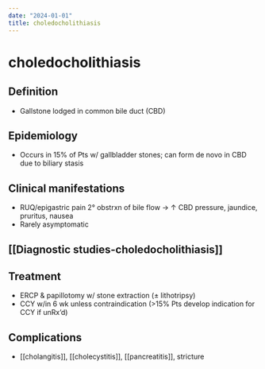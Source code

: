 ```yaml
---
date: "2024-01-01"
title: choledocholithiasis
---
```


# choledocholithiasis

## Definition
* Gallstone lodged in common bile duct (CBD)
 
## Epidemiology
* Occurs in 15% of Pts w/ gallbladder stones; can form de novo in CBD due to biliary stasis
 
## Clinical manifestations
* RUQ/epigastric pain 2° obstrxn of bile flow → ↑ CBD pressure, jaundice, pruritus, nausea
* Rarely asymptomatic
 
## [[Diagnostic studies-choledocholithiasis]]

## Treatment

* ERCP & papillotomy w/ stone extraction (± lithotripsy)
* CCY w/in 6 wk unless contraindication (>15% Pts develop indication for CCY if unRx’d)
 
## Complications
* [[cholangitis]], [[cholecystitis]], [[pancreatitis]], stricture
